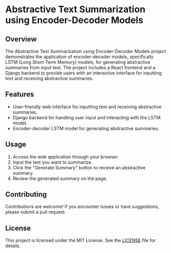 # Abstractive Text Summarization using Encoder-Decoder Models

## Overview

The Abstractive Text Summarization using Encoder-Decoder Models project demonstrates the application of encoder-decoder models, specifically LSTM (Long Short-Term Memory) models, for generating abstractive summaries from input text. The project includes a React frontend and a Django backend to provide users with an interactive interface for inputting text and receiving abstractive summaries.

## Features

- User-friendly web interface for inputting text and receiving abstractive summaries.
- Django backend for handling user input and interacting with the LSTM model.
- Encoder-decoder LSTM model for generating abstractive summaries.

## Usage

1. Access the web application through your browser.
2. Input the text you want to summarize.
3. Click the "Generate Summary" button to receive an abstractive summary.
4. Review the generated summary on the page.

## Contributing

Contributions are welcome! If you encounter issues or have suggestions, please submit a pull request.

## License

This project is licensed under the MIT License. See the [LICENSE](LICENSE) file for details.
